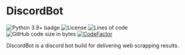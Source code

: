 # DiscordBot

![Python 3.9+ badge](https://img.shields.io/badge/python-3.9%2B-blue)
![License](https://img.shields.io/github/license/przemo199/DiscordBot)
![Lines of code](https://img.shields.io/tokei/lines/github/przemo199/DiscordBot)
![GitHub code size in bytes](https://img.shields.io/github/languages/code-size/przemo199/DiscordBot)
[![CodeFactor](https://www.codefactor.io/repository/github/przemo199/DiscordBot/badge)](https://www.codefactor.io/repository/github/przemo199/DiscordBot)

DiscordBot is a discord bot build for delivering web scrapping results.
